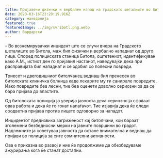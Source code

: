 ```yaml
---
title: Пријавени физички и вербален напад на градското шеталиште во Битола
date: 2023-03-16T23:20:19.916Z
category: македонија
featured: true
featuredImage: ../img/svribotl.png.webp
author: Вардарски
---
```


\- Во вознемирувачки инцидент што се случи вчера на Градското шеталиште во Битола, маж бил физички и вербално нападнат од друго лице. Според полициската станица Битола, оштетениот, идентификуван како А.М., истиот ден го пријавил настанот, наведувајќи дека при расправијата бил нападнат и се здобил со полесни повреди.

Триесет и двегодишниот битолчанец веднаш бил пренесен во битолската клиничка болница каде лекарите му ги санирале повредите. Иако повредите беа лесни, тие беа оценети доволно сериозни за да се бара пријава до властите.

Од битолската полиција ја уверија јавноста дека сериозно ја сфаќаат оваа работа и дека ќе го гонат напаѓачот. Тие изјавија дека ќе следи соодветна пријава против лицето одговорно за нападот.

Инцидентот предизвика загриженост кај битолчани, кои бараат зголемени безбедносни мерки на јавните површини во градот. Надлежните ја советуваа јавноста да остане внимателна и веднаш да пријави во полиција за сите сомнителни активности.

Ова е приказна во развој и ние ќе продолжиме да обезбедуваме ажурирања кога ќе станат достапни.
